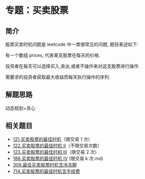 # 专题：买卖股票

## 简介

股票买卖时机问题是 leetcode 中一类很常见的问题, 题目表述如下:

有一个数组 prices, 代表某支股票在每天的价格.

投资者在每天可以选择买入,卖出,或者不操作来对这支股票进行操作.

需要求的投资者获取最大收益而每天执行操作的序列.

## 解题思路

动态规划+贪心

## 相关题目

- [121.买卖股票的最佳时机](../121.买卖股票的最佳时机.md)（限交易 1 次）
- [122.买卖股票的最佳时机 II](../122.买卖股票的最佳时机ii.md)（不限交易次数）
- [123.买卖股票的最佳时机 III](../123.买卖股票的最佳时机iii.md)（限交易 2 次）
- [188.买卖股票的最佳时机 IV](../188.买卖股票的最佳时机iv.md) (限交易 k 次.md)
- [309.最佳买卖股票时机含冷冻期](../309.最佳买卖股票时机含冷冻期.md)
- [714.买卖股票的最佳时机含手续费](../714.买卖股票的最佳时机含手续费.md)
